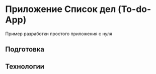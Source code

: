 # Приложение Список дел (To-do-App)

Пример разработки простого приложения с нуля

## Подготовка

## Технологии